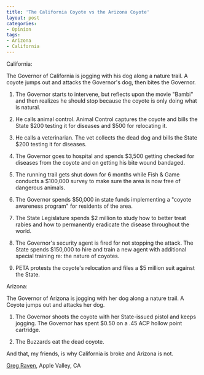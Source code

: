 ```yaml
---
title: 'The California Coyote vs the Arizona Coyote'
layout: post
categories:
- Opinion
tags:
- Arizona
- California
---
```


California:

The Governor of California is jogging with his dog along a nature trail. A coyote jumps out and attacks the Governor's dog, then bites the Governor.

1. The Governor starts to intervene, but reflects upon the movie "Bambi" and then realizes he should stop because the coyote is only doing what is natural.

2. He calls animal control. Animal Control captures the coyote and bills the State $200 testing it for diseases and $500 for relocating it.

3. He calls a veterinarian. The vet collects the dead dog and bills the State $200 testing it for diseases.

4. The Governor goes to hospital and spends $3,500 getting checked for diseases from the coyote and on getting his bite wound bandaged.

5. The running trail gets shut down for 6 months while Fish & Game conducts a $100,000 survey to make sure the area is now free of dangerous animals.

6. The Governor spends $50,000 in state funds implementing a "coyote awareness program" for residents of the area.

7. The State Legislature spends $2 million to study how to better treat rabies and how to permanently eradicate the disease throughout the world.

8. The Governor's security agent is fired for not stopping the attack. The State spends $150,000 to hire and train a new agent with additional special training re: the nature of coyotes.

9. PETA protests the coyote's relocation and files a $5 million suit against the State.

Arizona:

The Governor of Arizona is jogging with her dog along a nature trail. A Coyote jumps out and attacks her dog.

1. The Governor shoots the coyote with her State-issued pistol and keeps jogging. The Governor has spent $0.50 on a .45 ACP hollow point cartridge.

2. The Buzzards eat the dead coyote.

And that, my friends, is why California is broke and Arizona is not.

[Greg Raven](https://www.gregraven.org/), Apple Valley, CA
